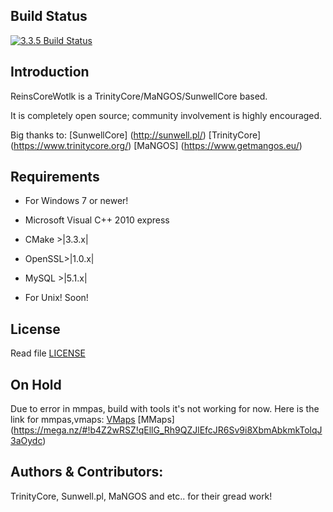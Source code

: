 ## Build Status

[![3.3.5 Build Status](https://travis-ci.org/ReinsCoreWotlk/Core.svg?branch=master)](https://travis-ci.org/ReinsCoreWotlk/Core)

## Introduction
ReinsCoreWotlk is a TrinityCore/MaNGOS/SunwellCore based.

It is completely open source; community involvement is highly encouraged.

Big thanks to: [SunwellCore] (http://sunwell.pl/) [TrinityCore] (https://www.trinitycore.org/) [MaNGOS] (https://www.getmangos.eu/)

## Requirements

* For Windows 7 or newer!
 * Microsoft Visual C++ 2010 express
 * CMake  >|3.3.x|
 * OpenSSL>|1.0.x|
 * MySQL  >|5.1.x|

* For Unix!
 Soon!

## License

Read file [LICENSE](LICENSE)

## On Hold

Due to error in mmpas, build with tools it's not working for now.
Here is the link for mmpas,vmaps: [VMaps](https://mega.nz/#!D5wnEKRL!KE4ra8DtKYfeorEXsQ4jEoxkLVMRmjtltieCUceKmQs) [MMaps] (https://mega.nz/#!b4Z2wRSZ!qEllG_Rh9QZJlEfcJR6Sv9i8XbmAbkmkTolqJ3aOydc)


## Authors &amp; Contributors:

TrinityCore, Sunwell.pl, MaNGOS and etc.. for their gread work!